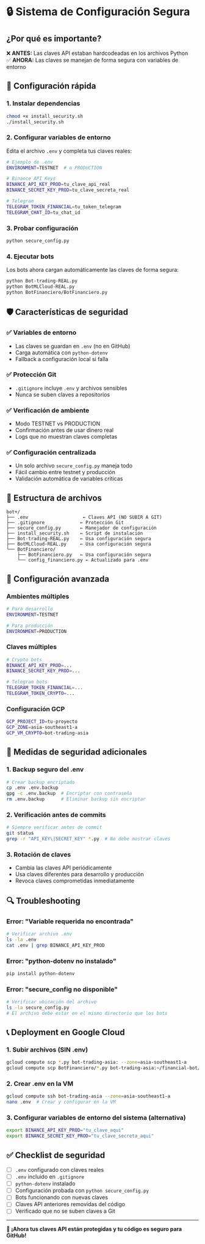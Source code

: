 # 🔒 Sistema de Configuración Segura

## ¿Por qué es importante?

❌ **ANTES:** Las claves API estaban hardcodeadas en los archivos Python  
✅ **AHORA:** Las claves se manejan de forma segura con variables de entorno

## 🚀 Configuración rápida

### 1. Instalar dependencias
```bash
chmod +x install_security.sh
./install_security.sh
```

### 2. Configurar variables de entorno
Edita el archivo `.env` y completa tus claves reales:

```bash
# Ejemplo de .env
ENVIRONMENT=TESTNET  # o PRODUCTION

# Binance API Keys
BINANCE_API_KEY_PROD=tu_clave_api_real
BINANCE_SECRET_KEY_PROD=tu_clave_secreta_real

# Telegram
TELEGRAM_TOKEN_FINANCIAL=tu_token_telegram
TELEGRAM_CHAT_ID=tu_chat_id
```

### 3. Probar configuración
```bash
python secure_config.py
```

### 4. Ejecutar bots
Los bots ahora cargan automáticamente las claves de forma segura:
```bash
python Bot-trading-REAL.py
python BotMLCloud-REAL.py
python BotFinanciero/BotFinanciero.py
```

## 🛡️ Características de seguridad

### ✅ Variables de entorno
- Las claves se guardan en `.env` (no en GitHub)
- Carga automática con `python-dotenv`
- Fallback a configuración local si falla

### ✅ Protección Git
- `.gitignore` incluye `.env` y archivos sensibles
- Nunca se suben claves a repositorios

### ✅ Verificación de ambiente
- Modo TESTNET vs PRODUCTION
- Confirmación antes de usar dinero real
- Logs que no muestran claves completas

### ✅ Configuración centralizada
- Un solo archivo `secure_config.py` maneja todo
- Fácil cambio entre testnet y producción
- Validación automática de variables críticas

## 📁 Estructura de archivos

```
bot+/
├── .env                    ← Claves API (NO SUBIR A GIT)
├── .gitignore             ← Protección Git
├── secure_config.py       ← Manejador de configuración
├── install_security.sh    ← Script de instalación
├── Bot-trading-REAL.py    ← Usa configuración segura
├── BotMLCloud-REAL.py     ← Usa configuración segura
└── BotFinanciero/
    ├── BotFinanciero.py   ← Usa configuración segura
    └── config_financiero.py ← Actualizado para .env
```

## 🔧 Configuración avanzada

### Ambientes múltiples
```bash
# Para desarrollo
ENVIRONMENT=TESTNET

# Para producción
ENVIRONMENT=PRODUCTION
```

### Claves múltiples
```bash
# Crypto bots
BINANCE_API_KEY_PROD=...
BINANCE_SECRET_KEY_PROD=...

# Telegram bots
TELEGRAM_TOKEN_FINANCIAL=...
TELEGRAM_TOKEN_CRYPTO=...
```

### Configuración GCP
```bash
GCP_PROJECT_ID=tu-proyecto
GCP_ZONE=asia-southeast1-a
GCP_VM_CRYPTO=bot-trading-asia
```

## 🚨 Medidas de seguridad adicionales

### 1. Backup seguro del .env
```bash
# Crear backup encriptado
cp .env .env.backup
gpg -c .env.backup  # Encriptar con contraseña
rm .env.backup      # Eliminar backup sin encriptar
```

### 2. Verificación antes de commits
```bash
# Siempre verificar antes de commit
git status
grep -r "API_KEY\|SECRET_KEY" *.py  # No debe mostrar claves
```

### 3. Rotación de claves
- Cambia las claves API periódicamente
- Usa claves diferentes para desarrollo y producción
- Revoca claves comprometidas inmediatamente

## 🔍 Troubleshooting

### Error: "Variable requerida no encontrada"
```bash
# Verificar archivo .env
ls -la .env
cat .env | grep BINANCE_API_KEY_PROD
```

### Error: "python-dotenv no instalado"
```bash
pip install python-dotenv
```

### Error: "secure_config no disponible"
```bash
# Verificar ubicación del archivo
ls -la secure_config.py
# El archivo debe estar en el mismo directorio que los bots
```

## 📞 Deployment en Google Cloud

### 1. Subir archivos (SIN .env)
```bash
gcloud compute scp *.py bot-trading-asia: --zone=asia-southeast1-a
gcloud compute scp BotFinanciero/*.py bot-trading-asia:~/financial-bot/ --zone=asia-southeast1-a
```

### 2. Crear .env en la VM
```bash
gcloud compute ssh bot-trading-asia --zone=asia-southeast1-a
nano .env  # Crear y configurar en la VM
```

### 3. Configurar variables de entorno del sistema (alternativa)
```bash
export BINANCE_API_KEY_PROD="tu_clave_aqui"
export BINANCE_SECRET_KEY_PROD="tu_clave_secreta_aqui"
```

## ✅ Checklist de seguridad

- [ ] `.env` configurado con claves reales
- [ ] `.env` incluido en `.gitignore`
- [ ] `python-dotenv` instalado
- [ ] Configuración probada con `python secure_config.py`
- [ ] Bots funcionando con nuevas claves
- [ ] Claves API anteriores removidas del código
- [ ] Verificado que no se suben claves a Git

---

**🔐 ¡Ahora tus claves API están protegidas y tu código es seguro para GitHub!**